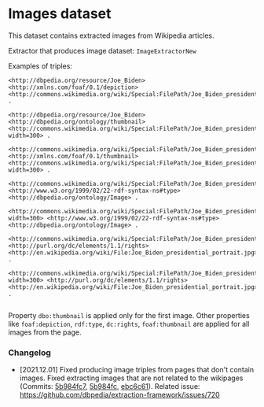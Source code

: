 # Images dataset

This dataset contains extracted images from Wikipedia articles.

Extractor that produces image dataset: `ImageExtractorNew`

Examples of triples:

```
<http://dbpedia.org/resource/Joe_Biden> <http://xmlns.com/foaf/0.1/depiction> <http://commons.wikimedia.org/wiki/Special:FilePath/Joe_Biden_presidential_portrait.jpg> .
​
<http://dbpedia.org/resource/Joe_Biden> <http://dbpedia.org/ontology/thumbnail> <http://commons.wikimedia.org/wiki/Special:FilePath/Joe_Biden_presidential_portrait.jpg?width=300> .
​
<http://commons.wikimedia.org/wiki/Special:FilePath/Joe_Biden_presidential_portrait.jpg> <http://xmlns.com/foaf/0.1/thumbnail> <http://commons.wikimedia.org/wiki/Special:FilePath/Joe_Biden_presidential_portrait.jpg?width=300> .
​
<http://commons.wikimedia.org/wiki/Special:FilePath/Joe_Biden_presidential_portrait.jpg> <http://www.w3.org/1999/02/22-rdf-syntax-ns#type> <http://dbpedia.org/ontology/Image> .
​
<http://commons.wikimedia.org/wiki/Special:FilePath/Joe_Biden_presidential_portrait.jpg?width=300> <http://www.w3.org/1999/02/22-rdf-syntax-ns#type> <http://dbpedia.org/ontology/Image> .
​
<http://commons.wikimedia.org/wiki/Special:FilePath/Joe_Biden_presidential_portrait.jpg> <http://purl.org/dc/elements/1.1/rights> <http://en.wikipedia.org/wiki/File:Joe_Biden_presidential_portrait.jpg> .
​
<http://commons.wikimedia.org/wiki/Special:FilePath/Joe_Biden_presidential_portrait.jpg?width=300> <http://purl.org/dc/elements/1.1/rights> <http://en.wikipedia.org/wiki/File:Joe_Biden_presidential_portrait.jpg> .
​
```

Property `dbo:thumbnail` is applied only for the first image. Other properties like `foaf:depiction`, `rdf:type`, `dc:rights`, `foaf:thumbnail`  are applied for all images from the page.


### Changelog

* [2021.12.01] Fixed producing image triples from pages that don't contain images. Fixed extracting images that are not related to the wikipages (Commits: [5b984fc7](https://github.com/dbpedia/extraction-framework/commit/5b984fc7d9f61822a9b017b85f6b2546c15e1370), [5b984fc](https://github.com/dbpedia/extraction-framework/commit/5b984fc7d9f61822a9b017b85f6b2546c15e1370), [ebc6c61](https://github.com/dbpedia/extraction-framework/commit/ebc6c6184679cfdea0c1648bae593a580dd8d7cc)). Related issue: https://github.com/dbpedia/extraction-framework/issues/720
